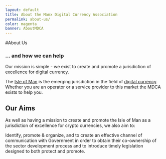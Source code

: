 ```yaml
---
layout: default
title: About the Manx Digital Currency Association
permalink: about-us/
color: magenta
banner: AboutMDCA
---
```


#About Us
### ... and how we can help

Our mission is simple - we exist to create and promote a jurisdiction of excellence for digital currency.

The [Isle of Man](/isle-of-man/) is the emerging jurisdiction in the field of [digital currency](/digital-currency/). Whether you are an operator or a service provider to this market the MDCA exists to help you.

## Our Aims

As well as having a mission to create and promote the Isle of Man as a jurisdiction of excellence for crypto currencies, we also aim to:

Identify, promote & organize, and to create an effective channel of communication with Government in order to 
obtain their co-ownership of the sector development process and to introduce timely legislation designed to both protect and promote.
